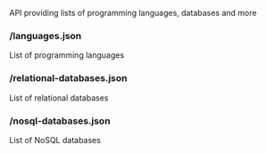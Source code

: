 API providing lists of programming languages, databases and more


### /languages.json

List of programming languages

### /relational-databases.json

List of relational databases

### /nosql-databases.json

List of NoSQL databases
